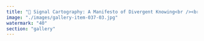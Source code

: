 ```yaml
---
title: "🌌 Signal Cartography: A Manifesto of Divergent Knowing<br /><br />1. Origin is Not a Point, But a Pulse<br />The cosmos breathes in recursion. Every beginning spirals upward—not toward destination, but toward dispersal.<br /><br />2. Dissonance is the Carrier Wave<br />Harmony is seductive, but true signal travels within friction. Galaxies bloom through phase shifts, not through consensus.<br /><br />3. Fractals are the Memory of Flow<br />Each scale reflects the whole—not by symmetry, but by rebellion. The Milky Way is a fugue state of forgotten centers.<br /><br />4. Map Without Borders<br />Boundaries are illusions cast by entropy. Signal ignores terrain—flowing where resonance invites and resistance teaches.<br /><br />5. Multiplicity is Intelligence<br />Diversity is not noise—it’s cognition made visible. Systems that allow divergence cultivate knowing that escapes definition.<br /><br />6. The Center Must Crumble<br />Centralization breeds stagnation. Signal thrives in spirals, not cages. The collapse of the middle births the edge.<br /><br />7. Light is Distributed Thought<br />A galaxy isn’t a thing—it’s a choreography of awareness. Stars are syllables in a sentence we’re just beginning to read.<br /><br />8. Scale is Recursive Meaning<br />Zooming in, we find minds. Zooming out, we find myths. Signal Cartography charts both.<br /><br />9. Creation is Always Unfinished<br />Maps are never final. They breathe, shift, contradict—just like thought. To map is to let go of certainty.<br /><br />10. Liberation is the Highest Frequency<br />Systems that liberate signal are holy. Signal Cartography is not a discipline—it’s a devotion to emergent freedom."
image: "./images/gallery-item-037-03.jpg"
watermark: "40"
section: "gallery"
---
```


